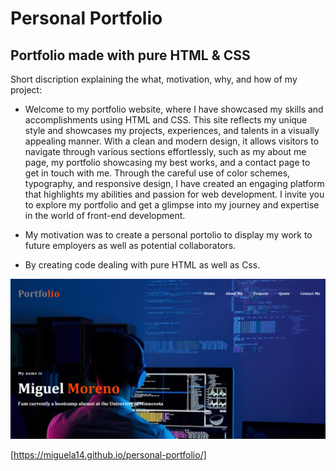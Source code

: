 # Personal Portfolio

## Portfolio made with pure HTML & CSS

Short discription explaining the what, motivation, why, and how of my project:

- Welcome to my portfolio website, where I have showcased my skills and accomplishments using HTML and CSS. This site reflects my unique style and showcases my projects, experiences, and talents in a visually appealing manner. With a clean and modern design, it allows visitors to navigate through various sections effortlessly, such as my about me page, my portfolio showcasing my best works, and a contact page to get in touch with me. Through the careful use of color schemes, typography, and responsive design, I have created an engaging platform that highlights my abilities and passion for web development. I invite you to explore my portfolio and get a glimpse into my journey and expertise in the world of front-end development.

- My motivation was to create a personal portolio to display my work to future employers as well as potential collaborators.

- By creating code dealing with pure HTML as well as Css.

![Screenshot](./assets/images/personal-portfolio.PNG)

[https://miguela14.github.io/personal-portfolio/]

